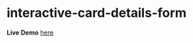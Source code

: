# interactive-card-details-form

**Live Demo** [here](https://https:/interactive-card-details-form/)
